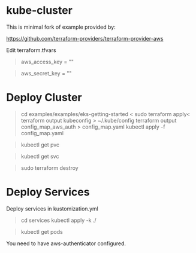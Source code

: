 # kube-cluster

This is minimal fork of example provided by:

https://github.com/terraform-providers/terraform-provider-aws

Edit terraform.tfvars

> aws_access_key = ""

> aws_secret_key = ""


# Deploy Cluster

> cd examples/examples/eks-getting-started <
> sudo terraform apply<
> terraform output kubeconfig > ~/.kube/config
  terraform output config_map_aws_auth > config_map.yaml
  kubectl apply -f config_map.yaml

> kubectl get pvc

> kubectl get svc

> sudo terraform destroy

# Deploy Services

Deploy services in kustomization.yml

> cd services
> kubectl apply -k ./

> kubectl get pods

You need to have aws-authenticator configured.
